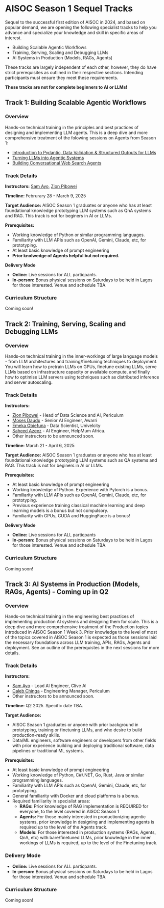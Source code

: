 # AISOC Season 1 Sequel Tracks
Sequel to the successful first edition of AISOC in 2024, and based on popular demand, we are opening the following specialist tracks to help you advance and specialize your knowledge and skill in specific areas of interest.
- Building Scalable Agentic Workflows
- Training, Serving, Scaling and Debugging LLMs
- AI Systems in Production (Models, RAGs, Agents)

These tracks are largely independent of each other, however, they do have strict prerequisites as outlined in their respective sections. Intending participants must ensure they meet these requirements.

**These tracks are not for complete beginners to AI or LLMs!**

<p align="left">
<!--   <br>
  <a href="https://forms.gle/sJWEWmET9Vh69hj66" target="_blank" rel="noopener noreferrer"><img src="https://github.com/zion-king/ai-summer-of-code/blob/main/assets/aisoc-signup.png?raw=true" height="50"/></a> -->
</p>

## Track 1: Building Scalable Agentic Workflows
### Overview
Hands-on technical training in the principles and best practices of designing and implementing LLM agents. This is a deep dive and more comprehensive treatment of the folowing sessions on Agents from Season 1:
- [Introduction to Pydantic, Data Validation & Structured Outputs for LLMs](https://github.com/ai-summer-of-code/aisoc-season-1/tree/main/src/week_1/day_3_pydantic)
- [Turning LLMs into Agentic Systems](https://github.com/ai-summer-of-code/aisoc-season-1/tree/main/src/week_2/day_1_agents)
- [Building Conversational Web Search Agents](https://github.com/ai-summer-of-code/aisoc-season-1/tree/main/src/week_2/day_3_web_search/src/agent)

### Track Details
**Instructors:** [Sam Ayo](https://www.linkedin.com/in/sam-ayo), [Zion Pibowei](https://linkedin.com/in/zion-pibowei)

**Timeline:** Februrary 28 - March 9, 2025

**Target Audience:** AISOC Season 1 graduates or anyone who has at least foundational knowledge prototyping LLM systems such as QnA systems and RAG. This track is not for beginers in AI or LLMs.

**Prerequisites:**
- Working knowledge of Python or similar programming languages.
- Familiarity with LLM APIs such as OpenAI, Gemini, Claude, etc, for prototyping.
- At least basic knowledge of prompt engineering
- **Prior knolwedge of Agents helpful but not required.**

**Delivery Mode**
- **Online:** Live sessions for ALL particpants.
- **In-person:** Bonus physical sessions on Saturdays to be held in Lagos for those interested. Venue and schedule TBA.

### Curriculum Structure
Coming soon!

## Track 2: Training, Serving, Scaling and Debugging LLMs
### Overview
Hands-on technical training in the inner-workings of large language models - from LLM architectures and training/finetuning techniques to deployment. You will learn how to pretrain LLMs on GPUs, finetune existing LLMs, serve LLMs based on infrastructure capacity or available compute, and finally how to optimise LLM servers using techniques such as distributed inference and server autoscaling.

### Track Details
**Instructors:** 
- [Zion Pibowei](https://linkedin.com/in/zion-pibowei) - Head of Data Science and AI, Periculum
- [Moses Daudu](https://www.linkedin.com/in/moses-daudu) - Senior AI Engineer, Awarri
- [Emeka Obiefuna](https://www.linkedin.com/in/donmonc) - Data Scientist, Univelcity
- [Saheed Azeez](https://www.linkedin.com/in/azeez-saheed) - AI Engineer, HelpMum Africa.
- Other instructors to be announced soon.

**Timeline:** March 21 - April 6, 2025

**Target Audience:** AISOC Season 1 graduates or anyone who has at least foundational knowledge prototyping LLM systems such as QA systems and RAG. This track is not for beginers in AI or LLMs.

**Prerequisites:**
- At least basic knowledge of prompt engineering
- Working knowledge of Python. Experience with Pytorch is a bonus.
- Familiarity with LLM APIs such as OpenAI, Gemini, Claude, etc, for prototyping.
- Previous experience training classical machine learning and deep learning models is a bonus but not compulsory.
- Familiarity with GPUs, CUDA and HuggingFace is a bonus!

**Delivery Mode**
- **Online:** Live sessions for ALL particpants
- **In-person:** Bonus physical sessions on Saturdays to be held in Lagos for those interested. Venue and schedule TBA.

### Curriculum Structure
Coming soon!

## Track 3: AI Systems in Production (Models, RAGs, Agents) - Coming up in Q2
### Overview
Hands-on technical training in the engineering best practices of implementing production AI systems and designing them for scale. This is a deep dive and more comprehensive treatment of the Production topics introduced in AISOC Season 1 Week 3. Prior knowledge to the level of most of the topics covered in AISOC Season 1 is expected as those sessions laid the necessary foundations across LLM training, APIs, RAGs, Agents and deployment. See an outline of the prerequistes in the next sessions for more details.

### Track Details
**Instructors:** 
- [Sam Ayo](https://www.linkedin.com/in/sam-ayo) - Lead AI Engineer, Clive AI
- [Caleb Chinga](https://www.linkedin.com/in/calebchinga) - Engineering Manager, Periculum
- Other instructors to be announced soon.

**Timeline:** Q2 2025. Specific date TBA.

**Target Audience:** 
- AISOC Season 1 graduates or anyone with prior background in prototyping, training or finetuning LLMs, and who desire to build production-ready skills.
- Data/ML engineers, software engineers or developers from other fields with prior experience building and deploying traditional software, data pipelines or traditional ML systems.

**Prerequisites:**
- At least basic knowledge of prompt engineering
- Working knowledge of Python, C#/.NET, Go, Rust, Java or similar programming languages.
- Familiarity with LLM APIs such as OpenAI, Gemini, Claude, etc, for prototyping.
- General familiarity with Docker and cloud platforms is a bonus.
- Required familiarity in specialist areas:
  - **RAGs:** Prior knowledge of RAG implementation is REQUIRED for everyone, to the level covered in AISOC Season 1
  - **Agents:** For those mainly interested in productionizing agentic systems, prior knowledge in designing and implementing agents is required up to the level of the Agents track.
  - **Models:** For those interested in production systems (RAGs, Agents, QnA, etc) with bare/finetuned LLMs, prior knowledge in the inner workings of LLMs is required, up to the level of the Finetuning track.

### Delivery Mode
- **Online:** Live sessions for ALL particpants.
- **In-person:** Bonus physical sessions on Saturdays to be held in Lagos for those interested. Venue and schedule TBA.

### Curriculum Structure
Coming soon!


